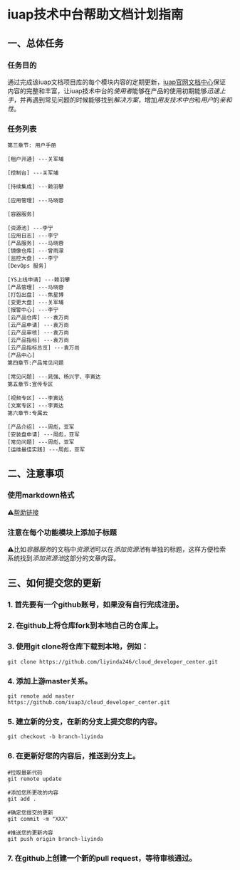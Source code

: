 # iuap技术中台帮助文档计划指南

## 一、总体任务

### 任务目的

通过完成该iuap文档项目库的每个模块内容的定期更新，[iuap官网文档中心](https://iuap.yonyoucloud.com/doc/cloud_developer_center.html)保证内容的完整和丰富，让iuap技术中台的*使用者*能够在产品的使用初期能够*迅速上手*，并再遇到常见问题的时候能够找到*解决方案*，增加*用友技术中台*和*用户*的*亲和性*。

### 任务列表

```
第三章节: 用户手册

[租户开通] ---关军埔

[控制台] ---关军埔

[持续集成] ---赖羽攀

[应用管理] ---马晓蓉

[容器服务]

[资源池] ---李宁
[应用日志] ---李宁
[产品服务] ---马晓蓉
[镜像仓库] ---曾雨濛
[监控大盘] ---李宁
[DevOps 服务]

[YS上线申请] ---赖羽攀
[产品管理] ---马晓蓉
[打包出盘] ---焦星博
[变更大盘] ---关军埔
[报警中心] ---李宁
[云产品仓库] ---袁万尚
[云产品申请] ---袁万尚
[云产品审核] ---袁万尚
[云产品指标] ---袁万尚
[云产品指标总览] ---袁万尚
[产品中心]
第四章节:产品常见问题

[常见问题] ---晁强、杨兴宇、李寅达
第五章节:宣传专区

[视频专区] ---李寅达
[文案专区] ---李寅达
第六章节:专属云

[产品介绍] ---周彪，亚军
[安装盘申请] ---周彪，亚军
[常见问题] ---周彪，亚军
[运维最佳实践] ---周彪，亚军

```

## 二、注意事项

### 使用markdown格式
:warning:[帮助链接](https://markdown-zh.readthedocs.io/)
### 注意在每个功能模块上添加子标题
:warning:比如*容器服务*的文档中*资源池*可以在*添加资源池*有单独的标题，这样方便检索系统找到*添加资源池*这部分的文章内容。

## 三、如何提交您的更新

### 1. 首先要有一个github账号，如果没有自行完成注册。

### 2. 在github上将仓库fork到本地自己的仓库上。

### 3. 使用git clone将仓库下载到本地，例如：
```
git clone https://github.com/liyinda246/cloud_developer_center.git 
```

### 4. 添加上游master关系。
```
git remote add master https://github.com/iuap3/cloud_developer_center.git
```

### 5. 建立新的分支，在新的分支上提交您的内容。
```
git checkout -b branch-liyinda
```

### 6. 在更新好您的内容后，推送到分支上。
```
#拉取最新代码
git remote update

#添加您所更改的内容
git add .

#确定您提交的更新
git commit -m "XXX"

#推送您的更新内容
git push origin branch-liyinda
```

### 7. 在github上创建一个新的pull request，等待审核通过。

